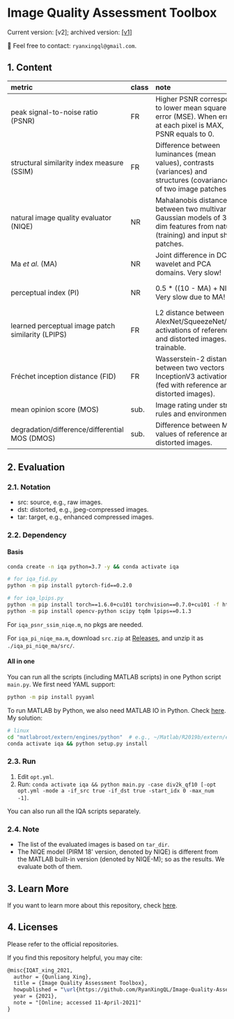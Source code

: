 # Image Quality Assessment Toolbox

Current version: [v2]; archived version: [[v1]](https://github.com/RyanXingQL/Image-Quality-Assessment-Toolbox/tree/1067537dab42509ef4b3cbd55c66a326a1d8dc7a)

:e-mail: Feel free to contact: `ryanxingql@gmail.com`.

## 1. Content

|metric|class|note|better|range|ref|platform|
|:-|:-|:-|:-|:-|:-|:-|
|peak signal-to-noise ratio (PSNR)|FR|Higher PSNR corresponds to lower mean squared error (MSE). When error at each pixel is MAX, PSNR equals to 0.|higher|[0, inf)|[[WIKI]](https://en.wikipedia.org/wiki/Peak_signal-to-noise_ratio)|MATLAB|
|structural similarity index measure (SSIM)|FR|Difference between luminances (mean values), contrasts (variances) and structures (covariances) of two image patches.|higher|(?, 1]|[[WIKI]](https://en.wikipedia.org/wiki/Structural_similarity)|MATLAB|
|natural image quality evaluator (NIQE)|NR|Mahalanobis distance between two multivariate Gaussian models of 36-dim features from natural (training) and input sharp patches.|lower|[0, ?)|[[MATLAB]](https://www.mathworks.com/help/images/ref/niqe.html) [[paper]](https://ieeexplore.ieee.org/document/6353522)|MATLAB|
|Ma *et al.* (MA)|NR|Joint difference in DCT, wavelet and PCA domains. Very slow!|higher|[0, 10]|[[official repo]](https://github.com/chaoma99/sr-metric) [[paper]](https://arxiv.org/abs/1612.05890)|MATLAB|
|perceptual index (PI)|NR|0.5 * ((10 - MA) + NIQE). Very slow due to MA!|lower|[0, ?)|[[official repo]](https://github.com/roimehrez/PIRM2018) [[paper]](https://arxiv.org/abs/1809.07517)|MATLAB|
|learned perceptual image patch similarity (LPIPS)|FR|L2 distance between AlexNet/SqueezeNet/VGG activations of reference and distorted images. trainable.|lower|[0, ?)|[[official repo]](https://github.com/richzhang/PerceptualSimilarity)|PYTORCH|
|Fréchet inception distance (FID)|FR|Wasserstein-2 distance between two vectors of InceptionV3 activations (fed with reference and distorted images).|lower|[0, ?)|[[official repo]](https://github.com/mseitzer/pytorch-fid) [[paper]](https://arxiv.org/abs/1706.08500)|PYTORCH|
|mean opinion score (MOS)|sub.|Image rating under strict rules and environment.|higher|[0, 100]|[[BT.500]](https://www.itu.int/rec/R-REC-BT.500/)|human|
|degradation/difference/differential MOS (DMOS)|sub.|Difference between MOS values of reference and distorted images.|lower|[0, 100]|[[src1]](https://ieeexplore.ieee.org/stamp/stamp.jsp?arnumber=762345)  [[src2]](https://videoclarity.com/PDF/WPUnderstandingJNDMOSPSNR.pdf)|human|

## 2. Evaluation

### 2.1. Notation

- src: source, e.g., raw images.
- dst: distorted, e.g., jpeg-compressed images.
- tar: target, e.g., enhanced compressed images.

### 2.2. Dependency

#### Basis

```bash
conda create -n iqa python=3.7 -y && conda activate iqa

# for iqa_fid.py
python -m pip install pytorch-fid==0.2.0

# for iqa_lpips.py
python -m pip install torch==1.6.0+cu101 torchvision==0.7.0+cu101 -f https://download.pytorch.org/whl/torch_stable.html
python -m pip install opencv-python scipy tqdm lpips==0.1.3
```

For `iqa_psnr_ssim_niqe.m`, no pkgs are needed.

For `iqa_pi_niqe_ma.m`, download `src.zip` at [Releases](https://github.com/RyanXingQL/Image-Quality-Assessment-Toolbox/releases), and unzip it as `./iqa_pi_niqe_ma/src/`.

#### All in one

You can run all the scripts (including MATLAB scripts) in one Python script `main.py`. We first need YAML support:

```bash
python -m pip install pyyaml
```

To run MATLAB by Python, we also need MATLAB IO in Python. Check [here](https://www.mathworks.com/help/matlab/matlab_external/get-started-with-matlab-engine-for-python.html). My solution:

```bash
# linux
cd "matlabroot/extern/engines/python"  # e.g., ~/Matlab/R2019b/extern/engines/python
conda activate iqa && python setup.py install
```

### 2.3. Run

1. Edit `opt.yml`.
2. Run: `conda activate iqa && python main.py -case div2k_qf10 [-opt opt.yml -mode a -if_src true -if_dst true -start_idx 0 -max_num -1]`.

You can also run all the IQA scripts separately.

### 2.4. Note

- The list of the evaluated images is based on `tar_dir`.
- The NIQE model (PIRM 18' version, denoted by NIQE) is different from the MATLAB built-in version (denoted by NIQE-M); so as the results. We evaluate both of them.

## 3. Learn More

If you want to learn more about this repository, check [here](https://github.com/RyanXingQL/Image-Quality-Assessment-Toolbox/wiki).

## 4. Licenses

Please refer to the official repositories.

If you find this repository helpful, you may cite:

```tex
@misc{IQAT_xing_2021,
  author = {Qunliang Xing},
  title = {Image Quality Assessment Toolbox},
  howpublished = "\url{https://github.com/RyanXingQL/Image-Quality-Assessment-Toolbox}",
  year = {2021}, 
  note = "[Online; accessed 11-April-2021]"
}
```
